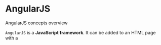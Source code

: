 # AngularJS
AngularJS concepts overview

`AngularJS` is a **JavaScript framework**. It can be added to an HTML page with a <script> tag.
           
`<script src="https://ajax.googleapis.com/ajax/libs/angularjs/1.6.9/angular.min.js"></script>` 

**Or download angular.min.js file and save it in your project js folder**

###### AngularJS extends HTML with ng-directives.
***ng-app*** directive defines an AngularJS application.
***ng-model*** directive binds the value of HTML controls (input, select, textarea) to application data.
***ng-bind*** directive binds application data to the HTML view.
***ng-init*** directive initializes AngularJS application variables.
***ng-controller*** directive defines the controller.
***ng-repeat*** directive repeats an HTML element.

AngularJS expressions **{{ expression }}** bind AngularJS data to HTML the same way as the ng-bind directive.
         
## AngularJS Modules
       An AngularJS module defines an application. The module is a container for the different parts of an application. 
       The module is a container for the application controllers. Controllers always belong to a module.
       
### Creating a Module
A module is created by using the AngularJS function **angular.module**

**HTML:** `<div ng-app="myApp">`
**JS:** `
var app = angular.module('myApp', []);
`
### Adding a Controller   
Add a controller to your application, and refer to the controller with the **ng-controller** directive

**HTML:** `<div ng-app="myApp" ng-controller="myCtrl">`
**JS:** `
app.controller('myCtrl', function($scope) {
  $scope.firstName= "saRaj";
  $scope.lastName= "Penjarla";
});
`
## AngularJS Directives
AngularJS lets you extend HTML with new attributes called Directives.
AngularJS has a set of built-in directives which you can use to add functionality to your application.

### Create New Directives
New directives are created by using the ***.directive*** function.
we can use the module to create our own directives to our application.

When naming a directive, we must use a camel case name, saRajDirective, but when invoking it, we must use - separated name, sa-raj-directive

**HTML:**`<div ng-app="myApp" sa-raj-directive/>`
**JS:**`app.directive("saRajDirective", function() {
  return {
    template : "My Custom Directive"
  };
});

we can invoke a directive by using: 
>1) Element name 2) Attribute 3) Class 4) Comment
